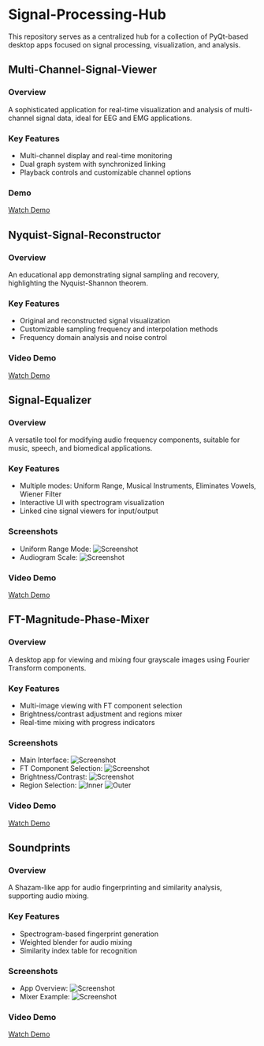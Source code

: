# Signal-Processing-Hub

This repository serves as a centralized hub for a collection of PyQt-based desktop apps focused on signal processing, visualization, and analysis.

## Multi-Channel-Signal-Viewer

### Overview
A sophisticated application for real-time visualization and analysis of multi-channel signal data, ideal for EEG and EMG applications.

### Key Features
- Multi-channel display and real-time monitoring
- Dual graph system with synchronized linking
- Playback controls and customizable channel options

### Demo
[Watch Demo](https://github.com/user-attachments/assets/20e02fe8-04ad-4676-99cf-69a11991a968)

## Nyquist-Signal-Reconstructor

### Overview
An educational app demonstrating signal sampling and recovery, highlighting the Nyquist-Shannon theorem.

### Key Features
- Original and reconstructed signal visualization
- Customizable sampling frequency and interpolation methods
- Frequency domain analysis and noise control

### Video Demo
[Watch Demo](https://github.com/user-attachments/assets/b83ee1ba-57ab-4690-bb54-5d0bb85fbbf5)

## Signal-Equalizer

### Overview
A versatile tool for modifying audio frequency components, suitable for music, speech, and biomedical applications.

### Key Features
- Multiple modes: Uniform Range, Musical Instruments, Eliminates Vowels, Wiener Filter
- Interactive UI with spectrogram visualization
- Linked cine signal viewers for input/output

### Screenshots
- Uniform Range Mode: ![Screenshot](https://github.com/user-attachments/assets/e843b1ce-948b-46ad-8fcd-2b6c7a5efd25)
- Audiogram Scale: ![Screenshot](https://github.com/user-attachments/assets/ef53bfa8-48b5-4c85-a8cd-8d4ac55529f0)

### Video Demo
[Watch Demo](https://github.com/user-attachments/assets/d9f477f2-027d-402d-b953-52c1aa925c3b)

## FT-Magnitude-Phase-Mixer

### Overview
A desktop app for viewing and mixing four grayscale images using Fourier Transform components.

### Key Features
- Multi-image viewing with FT component selection
- Brightness/contrast adjustment and regions mixer
- Real-time mixing with progress indicators

### Screenshots
- Main Interface: ![Screenshot](https://github.com/user-attachments/assets/ad4227fe-94de-49d4-b67d-933e2159e7ef)
- FT Component Selection: ![Screenshot](https://github.com/user-attachments/assets/6dab3dc0-1eb7-4817-b60c-b965105dfcef)
- Brightness/Contrast: ![Screenshot](https://github.com/user-attachments/assets/b65d1fe5-7ff8-4648-ac90-9015cc1300a7)
- Region Selection: ![Inner](https://github.com/user-attachments/assets/5469e2ae-6caa-4e11-882c-b36fb72628ae) ![Outer](https://github.com/user-attachments/assets/00268d84-ff44-4d3e-b4be-91b603477dd1)

### Video Demo
[Watch Demo](https://github.com/user-attachments/assets/bcd43fdb-c188-4896-ae0c-0ced645d7ce7)

## Soundprints

### Overview
A Shazam-like app for audio fingerprinting and similarity analysis, supporting audio mixing.

### Key Features
- Spectrogram-based fingerprint generation
- Weighted blender for audio mixing
- Similarity index table for recognition

### Screenshots
- App Overview: ![Screenshot](https://github.com/user-attachments/assets/62a3dc31-24bf-4580-854d-340c81e2407d)
- Mixer Example: ![Screenshot](https://github.com/user-attachments/assets/03c0c329-ff26-4ec5-bfbc-db4e7fa3f55b)

### Video Demo
[Watch Demo](https://github.com/user-attachments/assets/e653a6b5-856f-4ca1-af2c-8bf816d91121)
